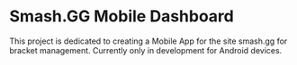 # Smash.GG Mobile Dashboard

This project is dedicated to creating a Mobile App for the site smash.gg for bracket management. Currently only in development for Android devices.
